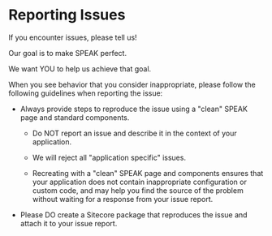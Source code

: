 # Reporting Issues

If you encounter issues, please tell us!

Our goal is to make SPEAK perfect. 

We want YOU to help us achieve that goal.  

When you see behavior that you consider inappropriate, please follow the following guidelines when reporting the issue:

- Always provide steps to reproduce the issue using a "clean" SPEAK page and standard components.

	+ Do NOT report an issue and describe it in the context of your application. 
 
	+ We will reject all "application specific" issues.

	+ Recreating with a "clean" SPEAK page and components ensures that your application does not contain inappropriate configuration or custom code, and may help you find the source of the problem without waiting for a response from your issue report.

- Please DO create a Sitecore package that reproduces the issue and attach it to your issue report.
 